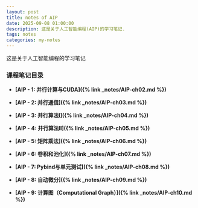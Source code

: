 ```yaml
---
layout: post
title: notes of AIP
date: 2025-09-08 01:00:00
description: 这是关于人工智能编程(AIP)的学习笔记.
tags: notes
categories: my-notes
---
```


这是关于人工智能编程的学习笔记

### 课程笔记目录

- **[AIP - 1: 并行计算与CUDA]({% link _notes/AIP-ch02.md %})**

- **[AIP - 2: 并行通信]({% link _notes/AIP-ch03.md %})**

- **[AIP - 3: 并行算法I]({% link _notes/AIP-ch04.md %})**

- **[AIP - 4: 并行算法II]({% link _notes/AIP-ch05.md %})**

- **[AIP - 5: 矩阵乘法]({% link _notes/AIP-ch06.md %})**

- **[AIP - 6: 卷积和池化]({% link _notes/AIP-ch07.md %})**

- **[AIP - 7: Pybind与单元测试]({% link _notes/AIP-ch08.md %})**

- **[AIP - 8: 自动微分]({% link _notes/AIP-ch09.md %})**

- **[AIP - 9: 计算图（Computational Graph）]({% link _notes/AIP-ch10.md %})**
